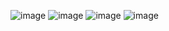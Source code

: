 ![image](https://github.com/SarfarazQadir/Login-with-Regex-PHP/assets/144503703/8664c97e-5cf2-4fa5-b1b1-6cd562edd8b9)
![image](https://github.com/SarfarazQadir/Login-with-Regex-PHP/assets/144503703/34ef5d44-f6f1-4874-bbbf-1446fde9814c)
![image](https://github.com/SarfarazQadir/Login-with-Regex-PHP/assets/144503703/40a5a820-db69-4c5b-ae2a-542cd53c9dff)
![image](https://github.com/SarfarazQadir/Login-with-Regex-PHP/assets/144503703/414ee64a-4746-4739-8083-2970847fcffd)

